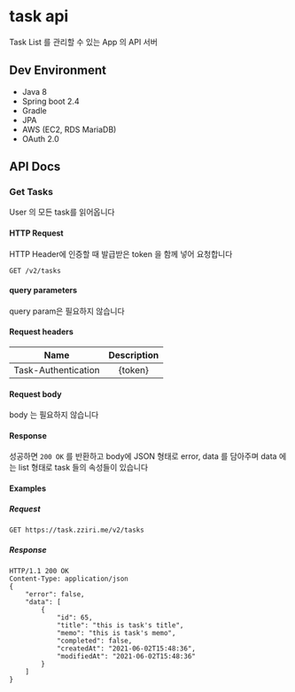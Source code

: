 # task api

Task List 를 관리할 수 있는 App 의 API 서버

## Dev Environment

- Java 8
- Spring boot 2.4
- Gradle
- JPA
- AWS (EC2, RDS MariaDB)
- OAuth 2.0

## API Docs

### Get Tasks

User 의 모든 task를 읽어옵니다

#### HTTP Request

HTTP Header에 인증할 때 발급받은 token 을 함께 넣어 요청합니다

```HTTP
GET /v2/tasks
```

#### query parameters

query param은 필요하지 않습니다

#### Request headers

|Name|Description|
|---|:---:|
|Task-Authentication|{token}|

#### Request body

body 는 필요하지 않습니다

#### Response

성공하면 `200 OK` 를 반환하고 body에 JSON 형태로 error, data 를 담아주며 data 에는 list 형태로 task 들의 속성들이 있습니다

#### Examples

##### Request

```HTTP
GET https://task.zziri.me/v2/tasks
```
##### Response

```HTTP
HTTP/1.1 200 OK
Content-Type: application/json
{
    "error": false,
    "data": [
        {
            "id": 65,
            "title": "this is task's title",
            "memo": "this is task's memo",
            "completed": false,
            "createdAt": "2021-06-02T15:48:36",
            "modifiedAt": "2021-06-02T15:48:36"
        }
    ]
}
```
